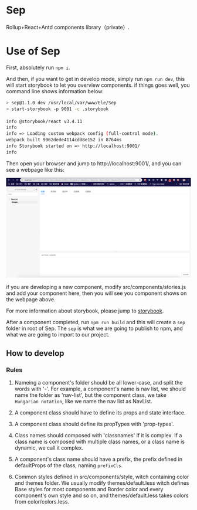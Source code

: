 # Sep

Rollup+React+Antd components library（private）.

# Use of Sep

First, absolutely run `npm i`.

And then, if you want to get in develop mode, simply run `npm run dev`, this will start storybook to let you overview components. if things goes well, you command line shows information below:

```bash
> sep@1.1.0 dev /usr/local/var/www/Ele/Sep
> start-storybook -p 9001 -c .storybook

info @storybook/react v3.4.11
info
info => Loading custom webpack config (full-control mode).
webpack built 9962dede4114cdd8e152 in 8764ms
info Storybook started on => http://localhost:9001/
info
```

Then open your browser and jump to http://localhost:9001/, and you can see a webpage like this:

![pic](readme_assets/img/storybook.png)

if you are developing a new component, modify src/components/stories.js and add your component here, then you will see you component shows on the webpage above.

For more information about storybook, please jump to [storybook](https://storybook.js.org/basics/introduction/).

After a component completed, run `npm run build` and this will create a `sep` folder in root of Sep. The `sep` is what we are going to publish to npm, and what we are going to import to our project.

## How to develop

### Rules

1. Nameing a component's folder should be all lower-case, and split the words with '-'. For example, a component's name is nav list, we should name the folder as 'nav-list', but the component class, we take `Hungarian notation`, like we name the nav list as NavList.

2. A component class should have to define its props and state interface.

3. A component class should define its propTypes with 'prop-types'.

4. Class names should composed with 'classnames' if it is complex. If a class name is composed with multiple class names, or a class name is dynamic, we call it complex.

5. A component's class name should have a prefix, the prefix defined in defaultProps of the class, naming `prefixCls`.

6. Common styles defined in src/components/style, witch containing color and themes folder. We usually modify themes/default.less witch defines Base styles for most components and Border color and every component's own style and so on, and themes/default.less takes colors from color/colors.less.
